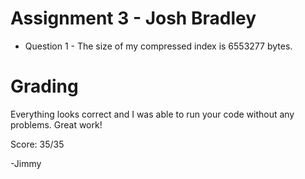 Assignment 3 - Josh Bradley
====================
<ul>
<li> Question 1 - The size of my compressed index is 6553277 bytes.
</li>
</ul>

Grading
=======

Everything looks correct and I was able to run your code without any
problems. Great work!

Score: 35/35

-Jimmy
